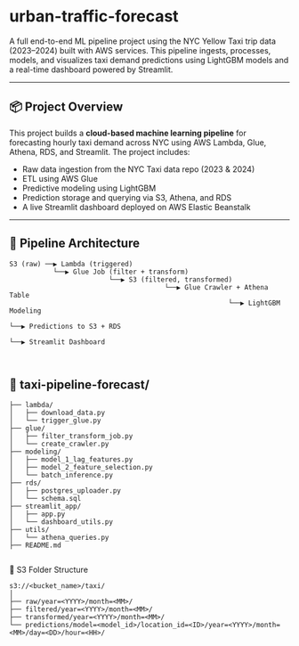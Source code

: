 # urban-traffic-forecast

A full end-to-end ML pipeline project using the NYC Yellow Taxi trip data (2023–2024) built with AWS services. This pipeline ingests, processes, models, and visualizes taxi demand predictions using LightGBM models and a real-time dashboard powered by Streamlit.

---

## 📦 Project Overview

This project builds a **cloud-based machine learning pipeline** for forecasting hourly taxi demand across NYC using AWS Lambda, Glue, Athena, RDS, and Streamlit. The project includes:

- Raw data ingestion from the NYC Taxi data repo (2023 & 2024)
- ETL using AWS Glue
- Predictive modeling using LightGBM
- Prediction storage and querying via S3, Athena, and RDS
- A live Streamlit dashboard deployed on AWS Elastic Beanstalk

---

## 🔁 Pipeline Architecture

```plaintext
S3 (raw) ──▶ Lambda (triggered) 
           └──▶ Glue Job (filter + transform)
                         └──▶ S3 (filtered, transformed)
                                       └──▶ Glue Crawler + Athena Table
                                                       └──▶ LightGBM Modeling
                                                                   └──▶ Predictions to S3 + RDS
                                                                                   └──▶ Streamlit Dashboard



```

## 📁 taxi-pipeline-forecast/
```
├── lambda/
│   ├── download_data.py
│   └── trigger_glue.py
├── glue/
│   ├── filter_transform_job.py
│   └── create_crawler.py
├── modeling/
│   ├── model_1_lag_features.py
│   ├── model_2_feature_selection.py
│   └── batch_inference.py
├── rds/
│   ├── postgres_uploader.py
│   └── schema.sql
├── streamlit_app/
│   ├── app.py
│   └── dashboard_utils.py
├── utils/
│   └── athena_queries.py
├── README.md


```
📁 S3 Folder Structure
```
s3://<bucket_name>/taxi/
│
├── raw/year=<YYYY>/month=<MM>/
├── filtered/year=<YYYY>/month=<MM>/
├── transformed/year=<YYYY>/month=<MM>/
└── predictions/model=<model_id>/location_id=<ID>/year=<YYYY>/month=<MM>/day=<DD>/hour=<HH>/
